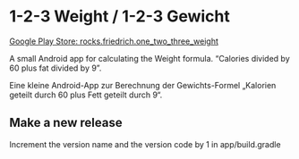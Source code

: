# 1-2-3 Weight / 1-2-3 Gewicht

[Google Play Store: rocks.friedrich.one_two_three_weight](https://play.google.com/store/apps/details?id=rocks.friedrich.one_two_three_weight)

A small Android app for calculating the Weight formula.
“Calories divided by 60 plus fat divided by 9”.

Eine kleine Android-App zur Berechnung der Gewichts-Formel
„Kalorien geteilt durch 60 plus Fett geteilt durch 9“.

## Make a new release

Increment the version name and the version code by 1 in
app/build.gradle
